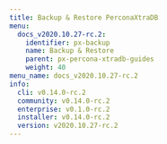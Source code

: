 ```yaml
---
title: Backup & Restore PerconaXtraDB
menu:
  docs_v2020.10.27-rc.2:
    identifier: px-backup
    name: Backup & Restore
    parent: px-percona-xtradb-guides
    weight: 40
menu_name: docs_v2020.10.27-rc.2
info:
  cli: v0.14.0-rc.2
  community: v0.14.0-rc.2
  enterprise: v0.1.0-rc.2
  installer: v0.14.0-rc.2
  version: v2020.10.27-rc.2
---
```


